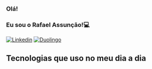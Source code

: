### Olá!

### Eu sou o Rafael Assunção!💻

[![Linkedin](https://img.shields.io/badge/LinkedIn-0077B5?style=for-the-badge&logo=linkedin&logoColor=white)](https://br.linkedin.com/in/rafaelassuncaodev)
[![Duolingo](https://img.shields.io/badge/Duolingo-58CC02?style=for-the-badge&logo=Duolingo&logoColor=white)](https://www.duolingo.com/profile/RafaelAssun21)

## Tecnologias que uso no meu dia a dia

<!--
<div style="display: inline_block"><br/>

![HTML5](data:image/svg+xml;base64,PHN2ZyBmaWxsPSJ3aGl0ZSIgcm9sZT0iaW1nIiB2aWV3Qm94PSIwIDAgMjQgMjQiIHhtbG5zPSJodHRwOi8vd3d3LnczLm9yZy8yMDAwL3N2ZyI+PHRpdGxlPkhUTUw1PC90aXRsZT48cGF0aCBkPSJNMS41IDBoMjFsLTEuOTEgMjEuNTYzTDExLjk3NyAyNGwtOC41NjQtMi40MzhMMS41IDB6bTcuMDMxIDkuNzVsLS4yMzItMi43MTggMTAuMDU5LjAwMy4yMy0yLjYyMkw1LjQxMiA0LjQxbC42OTggOC4wMWg5LjEyNmwtLjMyNiAzLjQyNi0yLjkxLjgwNC0yLjk1NS0uODEtLjE4OC0yLjExSDYuMjQ4bC4zMyA0LjE3MUwxMiAxOS4zNTFsNS4zNzktMS40NDMuNzQ0LTguMTU3SDguNTMxeiIvPjwvc3ZnPg==)

  <img align="center" alt="CSS3" src="CSS3-1572B6.svg"/>
  <img align="center" alt="Javascript" src="JavaScript-F7DF1E.svg"/>
</div><br/> -->

